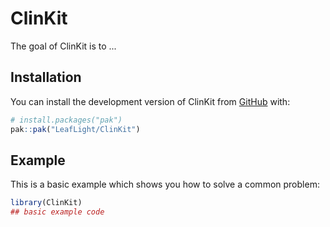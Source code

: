 
# ClinKit

<!-- badges: start -->
<!-- badges: end -->

The goal of ClinKit is to ...

## Installation

You can install the development version of ClinKit from [GitHub](https://github.com/) with:

``` r
# install.packages("pak")
pak::pak("LeafLight/ClinKit")
```

## Example

This is a basic example which shows you how to solve a common problem:

``` r
library(ClinKit)
## basic example code
```

